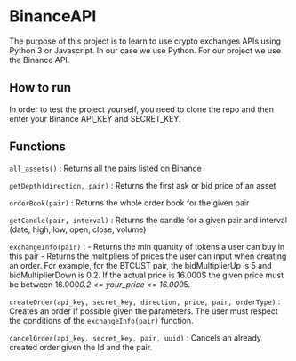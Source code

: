 # BinanceAPI

The purpose of this project is to learn to use crypto exchanges APIs using Python 3 or Javascript. In our case we use Python. For our project we use the Binance API.

## How to run

In order to test the project yourself, you need to clone the repo and then enter your Binance API_KEY and SECRET_KEY.

## Functions

`all_assets()` : Returns all the pairs listed on Binance

`getDepth(direction, pair)` : Returns the first ask or bid price of an asset

`orderBook(pair)` : Returns the whole order book for the given pair

`getCandle(pair, interval)` : Returns the candle for a given pair and interval (date, high, low, open, close, volume)

`exchangeInfo(pair)` : - Returns the min quantity of tokens a user can buy in this pair
                       - Returns the multipliers of prices the user can input when creating an order. For example, for the BTCUST pair, the bidMultiplierUp is 5 and bidMultiplierDown is 0.2. If the actual price is 16.000$ the given price must be between 16.000*0.2 <= your_price <= 16.000*5.

`createOrder(api_key, secret_key, direction, price, pair, orderType)` : Creates an order if possible given the parameters. The user must respect the conditions of the `exchangeInfo(pair)` function.

`cancelOrder(api_key, secret_key, pair, uuid)` : Cancels an already created order given the Id and the pair.
